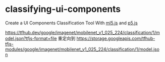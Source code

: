 # classifying-ui-components
Create a UI Components Classification Tool With [ml5.js](https://learn.ml5js.org/#/) and [p5.js](https://github.com/processing/p5.js/wiki/p5.js-overview)   

https://tfhub.dev/google/imagenet/mobilenet_v1_025_224/classification/1/model.json?tfjs-format=file
重定向到
https://storage.googleapis.com/tfhub-tfjs-modules/google/imagenet/mobilenet_v1_025_224/classification/1/model.json

